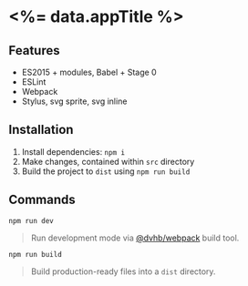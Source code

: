# <%= data.appTitle %>

## Features

- ES2015 + modules, Babel + Stage 0
- ESLint
- Webpack
- Stylus, svg sprite, svg inline

## Installation

1. Install dependencies: `npm i`
2. Make changes, contained within `src` directory
3. Build the project to `dist` using `npm run build`


## Commands

`npm run dev`

> Run development mode via [@dvhb/webpack](https://github.com/dvhb/webpack) build tool.

`npm run build`

> Build production-ready files into a `dist` directory.
